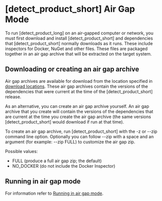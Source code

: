 # [detect_product_short] Air Gap Mode

To run [detect_product_long] on an air-gapped computer or network, you must first download and install [detect_product_short] and dependencies that [detect_product_short] normally downloads as it runs. These include inspectors for Docker, NuGet and other files. These files are packaged together in an air gap archive that will be extracted on the target system.

## Downloading or creating an air gap archive

Air gap archives are available for download from the location specified in [download locations](downloadlocations.md).
These air gap archives contain the versions of the dependencies that were current at the time of the [detect_product_short] release. 

As an alternative, you can create an air gap archive yourself.
An air gap archive that you create will contain the versions of the dependencies that are current at the time you create the air gap archive
(the same versions [detect_product_short] would download if run at that time).

To create an air gap archive, run [detect_product_short] with the
-z or --zip command line option. 
Optionally you can follow --zip with a space and an argument (for example: --zip FULL) to customize the air gap zip. 
  
Possible values:   
* FULL (produce a full air gap zip; the default)   
* NO_DOCKER (do not include the Docker Inspector)    

## Running in air gap mode

For information refer to [Running in air gap mode](../runningdetect/runningairgap.md).
